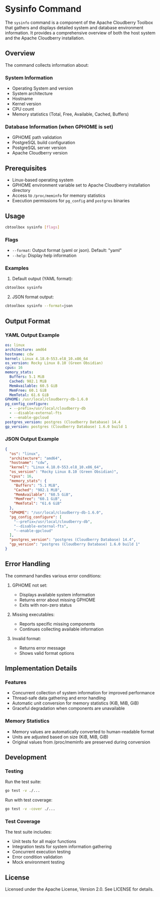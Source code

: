 # Sysinfo Command

The `sysinfo` command is a component of the Apache Cloudberry Toolbox that gathers and displays detailed system and database environment information. It provides a comprehensive overview of both the host system and the Apache Cloudberry installation.

## Overview

The command collects information about:

### System Information
- Operating System and version
- System architecture
- Hostname
- Kernel version
- CPU count
- Memory statistics (Total, Free, Available, Cached, Buffers)

### Database Information (when GPHOME is set)
- GPHOME path validation
- PostgreSQL build configuration
- PostgreSQL server version
- Apache Cloudberry version

## Prerequisites

- Linux-based operating system
- GPHOME environment variable set to Apache Cloudberry installation directory
- Access to `/proc/meminfo` for memory statistics
- Execution permissions for `pg_config` and `postgres` binaries

## Usage

```bash
cbtoolbox sysinfo [flags]
```

### Flags
- `--format`: Output format (yaml or json). Default: "yaml"
- `--help`: Display help information

### Examples

1. Default output (YAML format):
```bash
cbtoolbox sysinfo
```

2. JSON format output:
```bash
cbtoolbox sysinfo --format=json
```

## Output Format

### YAML Output Example
```yaml
os: linux
architecture: amd64
hostname: cdw
kernel: Linux 4.18.0-553.el8_10.x86_64
os_version: Rocky Linux 8.10 (Green Obsidian)
cpus: 16
memory_stats:
  Buffers: 5.1 MiB
  Cached: 982.1 MiB
  MemAvailable: 60.5 GiB
  MemFree: 60.1 GiB
  MemTotal: 61.6 GiB
GPHOME: /usr/local/cloudberry-db-1.6.0
pg_config_configure:
  - --prefix=/usr/local/cloudberry-db
  - --disable-external-fts
  - --enable-gpcloud
postgres_version: postgres (Cloudberry Database) 14.4
gp_version: postgres (Cloudberry Database) 1.6.0 build 1
```

### JSON Output Example
```json
{
  "os": "linux",
  "architecture": "amd64",
  "hostname": "cdw",
  "kernel": "Linux 4.18.0-553.el8_10.x86_64",
  "os_version": "Rocky Linux 8.10 (Green Obsidian)",
  "cpus": 16,
  "memory_stats": {
    "Buffers": "5.1 MiB",
    "Cached": "982.1 MiB",
    "MemAvailable": "60.5 GiB",
    "MemFree": "60.1 GiB",
    "MemTotal": "61.6 GiB"
  },
  "GPHOME": "/usr/local/cloudberry-db-1.6.0",
  "pg_config_configure": [
    "--prefix=/usr/local/cloudberry-db",
    "--disable-external-fts",
    "--enable-gpcloud"
  ],
  "postgres_version": "postgres (Cloudberry Database) 14.4",
  "gp_version": "postgres (Cloudberry Database) 1.6.0 build 1"
}
```

## Error Handling

The command handles various error conditions:

1. GPHOME not set:
   - Displays available system information
   - Returns error about missing GPHOME
   - Exits with non-zero status

2. Missing executables:
   - Reports specific missing components
   - Continues collecting available information

3. Invalid format:
   - Returns error message
   - Shows valid format options

## Implementation Details

### Features
- Concurrent collection of system information for improved performance
- Thread-safe data gathering and error handling
- Automatic unit conversion for memory statistics (KiB, MiB, GiB)
- Graceful degradation when components are unavailable

### Memory Statistics
- Memory values are automatically converted to human-readable format
- Units are adjusted based on size (KiB, MiB, GiB)
- Original values from /proc/meminfo are preserved during conversion

## Development

### Testing
Run the test suite:
```bash
go test -v ./...
```

Run with test coverage:
```bash
go test -v -cover ./...
```

### Test Coverage
The test suite includes:
- Unit tests for all major functions
- Integration tests for system information gathering
- Concurrent execution testing
- Error condition validation
- Mock environment testing

## License

Licensed under the Apache License, Version 2.0. See LICENSE for details.
